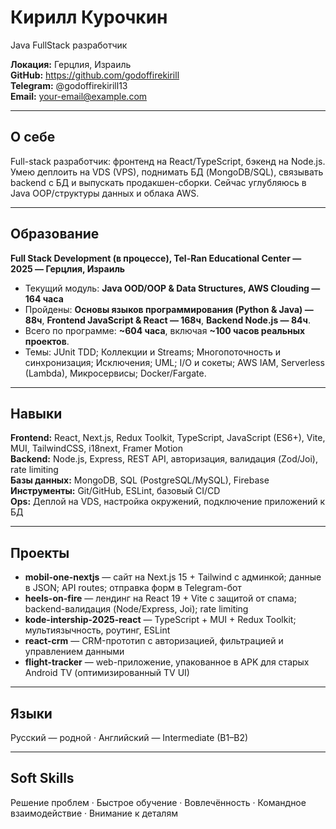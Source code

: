 # Кирилл Курочкин
Java FullStack разработчик

**Локация:** Герцлия, Израиль  
**GitHub:** https://github.com/godoffirekirill  
**Telegram:** @godoffirekirill13  
**Email:** your-email@example.com

---

## О себе
Full-stack разработчик: фронтенд на React/TypeScript, бэкенд на Node.js. Умею деплоить на VDS (VPS), поднимать БД (MongoDB/SQL), связывать backend с БД и выпускать продакшен-сборки. Сейчас углубляюсь в Java OOP/структуры данных и облака AWS.

---

## Образование
**Full Stack Development (в процессе), Tel-Ran Educational Center — 2025 — Герцлия, Израиль**  
- Текущий модуль: **Java OOD/OOP & Data Structures, AWS Clouding — 164 часа**  
- Пройдены: **Основы языков программирования (Python & Java) — 88ч**, **Frontend JavaScript & React — 168ч**, **Backend Node.js — 84ч**.  
- Всего по программе: **~604 часа**, включая **~100 часов реальных проектов**.  
- Темы: JUnit TDD; Коллекции и Streams; Многопоточность и синхронизация; Исключения; UML; I/O и сокеты; AWS IAM, Serverless (Lambda), Микросервисы; Docker/Fargate.

---

## Навыки
**Frontend:** React, Next.js, Redux Toolkit, TypeScript, JavaScript (ES6+), Vite, MUI, TailwindCSS, i18next, Framer Motion  
**Backend:** Node.js, Express, REST API, авторизация, валидация (Zod/Joi), rate limiting  
**Базы данных:** MongoDB, SQL (PostgreSQL/MySQL), Firebase  
**Инструменты:** Git/GitHub, ESLint, базовый CI/CD  
**Ops:** Деплой на VDS, настройка окружений, подключение приложений к БД

---

## Проекты
- **mobil-one-nextjs** — сайт на Next.js 15 + Tailwind с админкой; данные в JSON; API routes; отправка форм в Telegram-бот  
- **heels-on-fire** — лендинг на React 19 + Vite с защитой от спама; backend-валидация (Node/Express, Joi); rate limiting  
- **kode-intership-2025-react** — TypeScript + MUI + Redux Toolkit; мультиязычность, роутинг, ESLint  
- **react-crm** — CRM-прототип с авторизацией, фильтрацией и управлением данными  
- **flight-tracker** — web-приложение, упакованное в APK для старых Android TV (оптимизированный TV UI)

---

## Языки
Русский — родной · Английский — Intermediate (B1–B2)

---

## Soft Skills
Решение проблем · Быстрое обучение · Вовлечённость · Командное взаимодействие · Внимание к деталям

